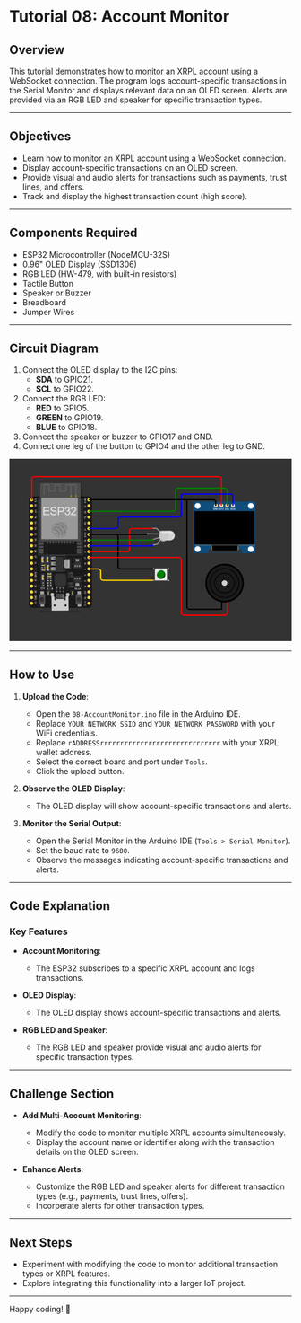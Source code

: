 # Tutorial 08: Account Monitor

## Overview

This tutorial demonstrates how to monitor an XRPL account using a WebSocket connection. The program logs account-specific transactions in the Serial Monitor and displays relevant data on an OLED screen. Alerts are provided via an RGB LED and speaker for specific transaction types.

---

## Objectives

- Learn how to monitor an XRPL account using a WebSocket connection.
- Display account-specific transactions on an OLED screen.
- Provide visual and audio alerts for transactions such as payments, trust lines, and offers.
- Track and display the highest transaction count (high score).

---

## Components Required

- ESP32 Microcontroller (NodeMCU-32S)
- 0.96" OLED Display (SSD1306)
- RGB LED (HW-479, with built-in resistors)
- Tactile Button
- Speaker or Buzzer
- Breadboard
- Jumper Wires

---

## Circuit Diagram

1. Connect the OLED display to the I2C pins:
   - **SDA** to GPIO21.
   - **SCL** to GPIO22.
2. Connect the RGB LED:
   - **RED** to GPIO5.
   - **GREEN** to GPIO19.
   - **BLUE** to GPIO18.
3. Connect the speaker or buzzer to GPIO17 and GND.
4. Connect one leg of the button to GPIO4 and the other leg to GND.

![Circuit Diagram](https://github.com/Handy4ndy/ESP32-XRPL/blob/main/src/Developer_Kit/GettingStarted/devKitRef/Developer_Kit.png)

---

## How to Use

1. **Upload the Code**:
   - Open the `08-AccountMonitor.ino` file in the Arduino IDE.
   - Replace `YOUR_NETWORK_SSID` and `YOUR_NETWORK_PASSWORD` with your WiFi credentials.
   - Replace `rADDRESSrrrrrrrrrrrrrrrrrrrrrrrrrrrrrr` with your XRPL wallet address.
   - Select the correct board and port under `Tools`.
   - Click the upload button.

2. **Observe the OLED Display**:
   - The OLED display will show account-specific transactions and alerts.

3. **Monitor the Serial Output**:
   - Open the Serial Monitor in the Arduino IDE (`Tools > Serial Monitor`).
   - Set the baud rate to `9600`.
   - Observe the messages indicating account-specific transactions and alerts.

---

## Code Explanation

### Key Features

- **Account Monitoring**:
  - The ESP32 subscribes to a specific XRPL account and logs transactions.

- **OLED Display**:
  - The OLED display shows account-specific transactions and alerts.

- **RGB LED and Speaker**:
  - The RGB LED and speaker provide visual and audio alerts for specific transaction types.

---

## Challenge Section

- **Add Multi-Account Monitoring**:
  - Modify the code to monitor multiple XRPL accounts simultaneously.
  - Display the account name or identifier along with the transaction details on the OLED screen.

- **Enhance Alerts**:
  - Customize the RGB LED and speaker alerts for different transaction types (e.g., payments, trust lines, offers).
  - Incorperate alerts for other transaction types.

---

## Next Steps

- Experiment with modifying the code to monitor additional transaction types or XRPL features.
- Explore integrating this functionality into a larger IoT project.

---

Happy coding! 🚀
